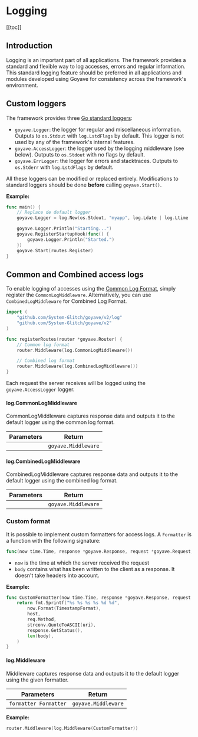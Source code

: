 # Logging <Badge text="Since v2.8.0"/>

[[toc]]

## Introduction

Logging is an important part of all applications. The framework provides a standard and flexible way to log accesses, errors and regular information. This standard logging feature should be preferred in all applications and modules developed using Goyave for consistency across the framework's environment.

## Custom loggers

The framework provides three [Go standard loggers](https://golang.org/pkg/log/):
- `goyave.Logger`: the logger for regular and miscellaneous information. Outputs to `os.Stdout` with `log.LstdFlags` by default. This logger is not used by any of the framework's internal features.
- `goyave.AccessLogger`: the logger used by the logging middleware (see below). Outputs to `os.Stdout` with no flags by default.
- `goyave.ErrLogger`: the logger for errors and stacktraces. Outputs to `os.Stderr` with `log.LstdFlags` by default.

All these loggers can be modified or replaced entirely. Modifications to standard loggers should be done **before** calling `goyave.Start()`.

**Example:**
```go
func main() {
    // Replace de default logger
    goyave.Logger = log.New(os.Stdout, "myapp", log.Ldate | log.Ltime | log.Lshortfile)

	goyave.Logger.Println("Starting...")
	goyave.RegisterStartupHook(func() {
		goyave.Logger.Println("Started.")
	})
	goyave.Start(routes.Register)
}
```

## Common and Combined access logs

To enable logging of accesses using the [Common Log Format](https://en.wikipedia.org/wiki/Common_Log_Format), simply register the `CommonLogMiddleware`. Alternatively, you can use `CombinedLogMiddleware` for Combined Log Format.

``` go
import (
    "github.com/System-Glitch/goyave/v2/log"
    "github.com/System-Glitch/goyave/v2"
)

func registerRoutes(router *goyave.Router) {
    // Common log format
    router.Middleware(log.CommonLogMiddleware())

    // Combined log format
    router.Middleware(log.CombinedLogMiddleware())
}
```

Each request the server receives will be logged using the `goyave.AccessLogger` logger.

#### log.CommonLogMiddleware

CommonLogMiddleware captures response data and outputs it to the default logger using the common log format.

| Parameters | Return              |
|------------|---------------------|
|            | `goyave.Middleware` |

#### log.CombinedLogMiddleware

CombinedLogMiddleware captures response data and outputs it to the default logger using the combined log format.

| Parameters | Return              |
|------------|---------------------|
|            | `goyave.Middleware` |

### Custom format

It is possible to implement custom formatters for access logs. A `Formatter` is a function with the following signature:

``` go
func(now time.Time, response *goyave.Response, request *goyave.Request, body []byte) string
```

- `now` is the time at which the server received the request
- `body` contains what has been written to the client as a response. It doesn't take headers into account.

**Example:**
``` go
func CustomFormatter(now time.Time, response *goyave.Response, request *goyave.Request, body []byte) string {
	return fmt.Sprintf("%s %s %s %s %d %d",
		now.Format(TimestampFormat),
		host,
		req.Method,
		strconv.QuoteToASCII(uri),
        response.GetStatus(),
        len(body),
	)
}
```

#### log.Middleware

Middleware captures response data and outputs it to the default logger using the given formatter.

| Parameters            | Return              |
|-----------------------|---------------------|
| `formatter Formatter` | `goyave.Middleware` |

**Example:**
``` go
router.Middleware(log.Middleware(CustomFormatter))
```